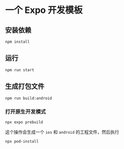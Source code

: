 # 一个 Expo 开发模板

## 安装依赖

```shell
npm install
```

## 运行

```shell
npm run start
```

## 生成打包文件

```shell
npm run build:android
```

### 打开原生开发模式

```shell
npx expo prebuild
```

这个操作会生成一个 `ios` 和 `android` 的工程文件，然后执行

```shell
npx pod-install
```
